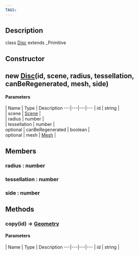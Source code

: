 ```yaml
---
TAGS:
---
```

## Description

class [Disc](/classes/3.0/Disc) extends _Primitive



## Constructor

## new [Disc](/classes/3.0/Disc)(id, scene, radius, tessellation, canBeRegenerated, mesh, side)



#### Parameters
 | Name | Type | Description
---|---|---|---
 | id | string |    
 | scene | [Scene](/classes/3.0/Scene) |    
 | radius | number |    
 | tessellation | number |    
optional | canBeRegenerated | boolean |    
optional | mesh | [Mesh](/classes/3.0/Mesh) |    
## Members

### radius : number



### tessellation : number



### side : number



## Methods

### copy(id) &rarr; [Geometry](/classes/3.0/Geometry)



#### Parameters
 | Name | Type | Description
---|---|---|---
 | id | string |    

